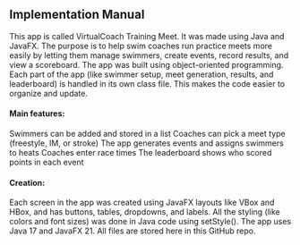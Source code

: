 ## Implementation Manual

This app is called VirtualCoach Training Meet. It was made using Java and JavaFX. The purpose is to help swim coaches run practice meets more easily by letting them manage swimmers, create events, record results, and view a scoreboard.
The app was built using object-oriented programming. Each part of the app (like swimmer setup, meet generation, results, and leaderboard) is handled in its own class file. This makes the code easier to organize and update.

#### Main features:

Swimmers can be added and stored in a list
Coaches can pick a meet type (freestyle, IM, or stroke)
The app generates events and assigns swimmers to heats
Coaches enter race times
The leaderboard shows who scored points in each event

#### Creation:

Each screen in the app was created using JavaFX layouts like VBox and HBox, and has buttons, tables, dropdowns, and labels. All the styling (like colors and font sizes) was done in Java code using setStyle().
The app uses Java 17 and JavaFX 21. All files are stored here in this GitHub repo.
